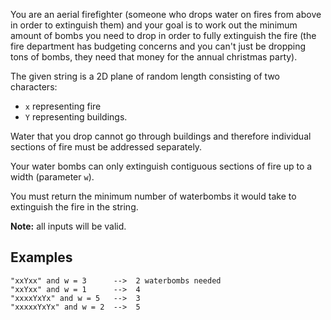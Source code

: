 You are an aerial firefighter (someone who drops water on fires from above in order to extinguish them) and your goal is to work out the minimum amount of bombs you need to drop in order to fully extinguish the fire (the fire department has budgeting concerns and you can't just be dropping tons of bombs, they need that money for the annual christmas party).

The given string is a 2D plane of random length consisting of two characters: 
* `x` representing fire
* `Y` representing buildings. 

Water that you drop cannot go through buildings and therefore individual sections of fire must be addressed separately.

Your water bombs can only extinguish contiguous sections of fire up to a width (parameter `w`).

You must return the minimum number of waterbombs it would take to extinguish the fire in the string.

**Note:** all inputs will be valid.


## Examples


```
"xxYxx" and w = 3      -->  2 waterbombs needed
"xxYxx" and w = 1      -->  4
"xxxxYxYx" and w = 5   -->  3
"xxxxxYxYx" and w = 2  -->  5
```

<!--
## Inputs and Output

Inputs:
'fire' = the string.

W = an integer representing the width of exinguishable contiguous section per waterbomb.

Outputs:
An integer representing the number of waterbombs it would take to extinguish all the fires in the given string.

Assume all strings can be extinguished. Assume all inputs are valid and that the strings will only contain the symbols `x` or `Y`.
-->